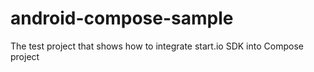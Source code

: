 # android-compose-sample
The test project that shows how to integrate start.io SDK into Compose project
